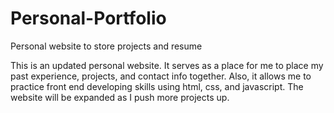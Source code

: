# Personal-Portfolio
Personal website to store projects and resume

This is an updated personal website. It serves as a place for me to place my past experience, projects, and contact info together. Also, it allows me to practice front end developing skills using html, css, and javascript. The website will be expanded as I push more projects up.

